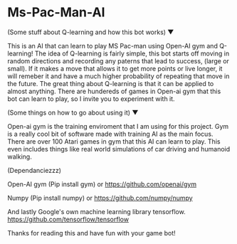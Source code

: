 # Ms-Pac-Man-AI

(Some stuff about Q-learning and how this bot works) ▼

This is an AI that can learn to play MS Pac-man using Open-AI gym and Q-learning! The idea of Q-learning is fairly simple, 
this bot starts off moving in random directions and recording any paterns that lead to success, (large or small). If it makes a move that allows it to get more points or live longer, it will remeber it and have a much higher probability of repeating that move in the future. The great thing about Q-learning is that it can be applied to almost anything. There are hundereds of games in Open-ai gym that this bot can learn to play, so I invite you to experiment with it.



(Some things on how to go about using it) ▼

Open-ai gym is the training enviroment that I am using for this project. Gym is a really cool bit of software made with training AI as the main focus. There are over 100 Atari games in gym that this AI can learn to play. This even includes things like real world simulations of car driving and humanoid walking. 



(Dependanciezzz)

Open-AI gym
(Pip install gym) or   https://github.com/openai/gym


Numpy
(Pip install numpy) or  https://github.com/numpy/numpy


And lastly Google's own machine learning library tensorflow.   https://github.com/tensorflow/tensorflow


Thanks for reading this and have fun with your game bot! 
